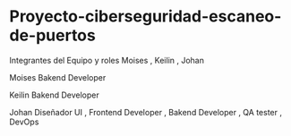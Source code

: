 # Proyecto-ciberseguridad-escaneo-de-puertos
Integrantes del Equipo y roles
Moises , Keilin , Johan

Moises
Bakend Developer 

Keilin
Bakend Developer

Johan
Diseñador UI ,
Frontend Developer ,
Bakend Developer ,
QA tester ,
DevOps

